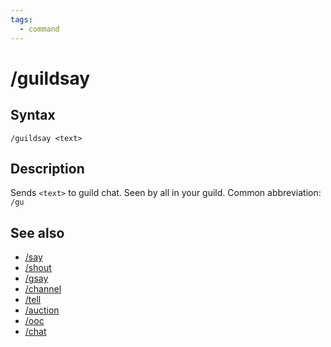 ```yaml
---
tags:
  - command
---
```


# /guildsay

## Syntax

<!--cmd-syntax-start-->
```eqcommand
/guildsay <text>
```
<!--cmd-syntax-end-->

## Description

<!--cmd-desc-start-->
Sends `<text>` to guild chat. Seen by all in your guild. Common abbreviation: `/gu`
<!--cmd-desc-end-->

## See also

- [/say](cmd-say.md)
- [/shout](cmd-shout.md)
- [/gsay](cmd-gsay.md)
- [/channel](cmd-channel.md)
- [/tell](cmd-tell.md)
- [/auction](cmd-auction.md)
- [/ooc](cmd-ooc.md)
- [/chat](cmd-chat.md)
